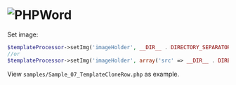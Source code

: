 # ![PHPWord](https://rawgit.com/PHPOffice/PHPWord/develop/docs/images/phpword.svg "PHPWord")

Set image:

```php
$templateProcessor->setImg('imageHolder', __DIR__ . DIRECTORY_SEPARATOR . 'resources/image.png');
//or
$templateProcessor->setImg('imageHolder', array('src' => __DIR__ . DIRECTORY_SEPARATOR . 'resources/image.png', 'swh' => '250'));
```

View `samples/Sample_07_TemplateCloneRow.php` as example.